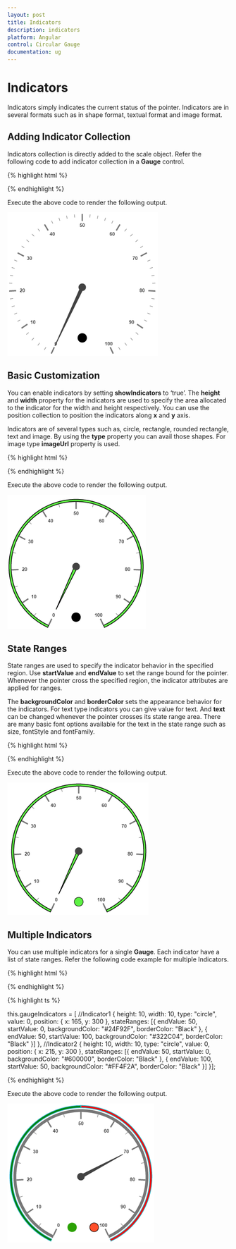 ```yaml
---
layout: post
title: Indicators
description: indicators
platform: Angular
control: Circular Gauge
documentation: ug
---
```


# Indicators

Indicators simply indicates the current status of the pointer. Indicators are in several formats such as in shape format, textual format and image format.

## Adding Indicator Collection 

Indicators collection is directly added to the scale object. Refer the following code to add indicator collection in a **Gauge** control.

{% highlight html %}

 <ej-CircularGauge id="circularGauge1" >
     <e-scales>
          <e-scale [showIndicators]="true" [indicators]="indicators: [{ height: 10,
                width: 10,type: 'circle',value: 0,position: { x: 185, y: 300 }}]" >
          </e-scale>
       </e-scales>
  </ej-CircularGauge>

{% endhighlight %}


Execute the above code to render the following output.

![](Indicators_images/Indicators_img1.png)

## Basic Customization

You can enable indicators by setting **showIndicators** to ‘true’. The **height** and **width** property for the indicators are used to specify the area allocated to the indicator for the width and height respectively. You can use the position collection to position the indicators along **x** and **y** axis. 

Indicators are of several types such as, circle, rectangle, rounded rectangle, text and image. By using the **type** property you can avail those shapes. For image type **imageUrl** property is used. 

{% highlight html %}

 <ej-CircularGauge id="circularGauge1" >
     <e-scales>
          <e-scale [showIndicators]="true" backgroundColor="#5DF243" [showScaleBar]="true"
            [border]="{ width: 1.5, color: 'black' }" [indicators]="indicators: [{ height: 10,
            width: 10,type: 'circle',value: 0,position: { x: 185, y: 300 }}]" >
          	<e-pointers>
                <e-pointer backgroundColor="#5DF243" [border]="{ width: 1.5, color: 'black' }" 
                                                                   [length]="110"></e-pointer>
            </e-pointers>
          </e-scale>
       </e-scales>
  </ej-CircularGauge>

{% endhighlight %}


Execute the above code to render the following output.

![](Indicators_images/Indicators_img2.png)

## State Ranges

State ranges are used to specify the indicator behavior in the specified region. Use **startValue** and **endValue** to set the range bound for the pointer. Whenever the pointer cross the specified region, the indicator attributes are applied for ranges. 

The **backgroundColor** and **borderColor** sets the appearance behavior for the indicators. For text type indicators you can give value for text. And **text** can be changed whenever the pointer crosses its state range area. There are many basic font options available for the text in the state range such as size, fontStyle and fontFamily.

{% highlight html %}

 <ej-CircularGauge id="circularGauge1" >
     <e-scales>
          <e-scale [showIndicators]="true" backgroundColor="#5DF243" [showScaleBar]="true" 
                   [radius]=150 [size]=5 [indicators]="indicators:[{ height: 10,width: 10,
                   type: 'circle',value: 0,position: { x: 185, y: 300 }, stateRanges: 
                   [{endValue: 100,startValue: 0,backgroundColor: '#5DF243',borderColor: 'Black',
                   textColor: '#870505' }]}]" >
          	<e-pointers>
                <e-pointer backgroundColor="#5DF243" [border]="{ width: 1.5, color: 'black' }"
                 [length]="110"></e-pointer>
            </e-pointers>
          </e-scale>
       </e-scales>
  </ej-CircularGauge>

{% endhighlight %}

Execute the above code to render the following output.

![](Indicators_images/Indicators_img3.png)

## Multiple Indicators

You can use multiple indicators for a single **Gauge**. Each indicator have a list of state ranges. Refer the following code example for multiple Indicators.

{% highlight html %}

 <ej-CircularGauge id="circularGauge1" >
     <e-scales>
          <e-scale [showIndicators]="true" backgroundColor="#5DF243" [showScaleBar]="true"
              [radius]=150 [size]=5 [indicators]="gaugeIndicators" >
          	<e-pointers>
                <e-pointer [value]=70 [length]="110">
                </e-pointer>
            </e-pointers>
            <e-ranges>
                <e-range [distanceFromScale]='-30' [startValue]='0' [endValue]='50' 
                        backgroundColor="Green" placement="far"></e-range>
                <e-range [distanceFromScale]='-30' [startValue]='50' [endValue]='100' 
                        backgroundColor="red" placement="far"></e-range>
            </e-ranges>
          </e-scale>
       </e-scales>
  </ej-CircularGauge>

{% endhighlight %}


{% highlight ts %}


this.gaugeIndicators = [
       //Indicator1
       {
           height: 10,
           width: 10,
           type: "circle",
           value: 0,
           position: { x: 165, y: 300 },
           stateRanges: [{
               endValue: 50,
               startValue: 0,
               backgroundColor: "#24F92F",
               borderColor: "Black"
           }, {
               endValue: 50,
               startValue: 100,
               backgroundColor: "#322C04",
               borderColor: "Black"
           }]
       },
       //Indicator2
       {
           height: 10,
           width: 10,
           type: "circle",
           value: 0,
           position: { x: 215, y: 300 },
           stateRanges: [{
               endValue: 50,
               startValue: 0,
               backgroundColor: "#600000",
               borderColor: "Black"
           }, {
               endValue: 100,
               startValue: 50,
               backgroundColor: "#FF4F2A",
               borderColor: "Black"
           }]
       }];

{% endhighlight %}



Execute the above code to render the following output.

![](Indicators_images/Indicators_img4.png)


